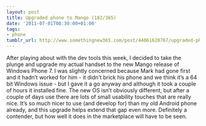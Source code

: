 ```yaml
---
layout: post
title: Upgraded phone to Mango (182/365)
date: '2011-07-01T08:30:00+01:00'
tags:
- phone
tumblr_url: http://www.somethingnew365.com/post/44061620767/upgraded-phone-to-mango-182365
---
```

After playing about with the dev tools this week, I decided to take the plunge and upgrade my actual handset to the new Mango release of Windows Phone 7.
I was slightly concerned because Mark had gone first and it hadn’t worked for him - it didn’t brick his phone and we think it’s a 64 bit Windows issue - but I gave it a go anyway and although it took a couple of hours it installed fine.
The new OS isn’t obviously different, but after a couple of days use there are lots of small usability touches that are really nice. It’s so much nicer to use (and develop for) than my old Android phone already, and this upgrade helps extend that gap even more. Definitely a contender, but how well it does in the marketplace will have to be seen.
